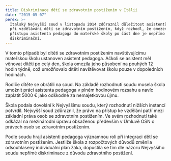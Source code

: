 ```yaml
---
title: Diskriminace dětí se zdravotním postižením v Itálii
date: "2015-05-07"
perex: >-
  Italský Nejvyšší soud v listopadu 2014 zdůraznil důležitost asistentů pedagoga
  při vzdělávání dětí se zdravotním postižením, když rozhodl, že omezení
  přístupu asistenta pedagoga do mateřské školy po část dne je nepřímo
  diskriminační.
---
```


<p>V tomto případě byl dítěti se zdravotním postižením navštěvujícímu mateřskou školu ustanoven asistent pedagoga. Ačkoli se asistent měl věnovat dítěti po celý den, škola omezila jeho působení na pouhých 12 hodin týdně, což umožňovalo dítěti navštěvovat školu pouze v dopoledních hodinách.</p><p>Rodiče dítěte se obrátili na soud. Na základě rozhodnutí soudu musela škola umožnit práci asistenta pedagoga v plném hodinovém rozsahu a navíc zaplatit 5000 € jako odškodné za nemajetkovou újmu.</p><p>Škola podala dovolání k Nejvyššímu soudu, který rozhodnutí nižších instancí potvrdil. Nejvyšší soud zdůraznil, že právo na přístup ke vzdělání patří mezi základní práva osob se zdravotním postižením. Ve svém rozhodnutí také odkázal na mezinárodní úpravu obsaženou především v Úmluvě OSN o právech osob se zdravotním postižením.</p><p>Podle soudu hrají asistenti pedagoga významnou roli při integraci dětí se zdravotním postižením. Jestliže škola z rozpočtových důvodů změnila odsouhlasený individuální plán žáka, dopustila se tím dle názoru Nejvyššího soudu nepřímé diskriminace z důvodu zdravotního postižení.</p>
